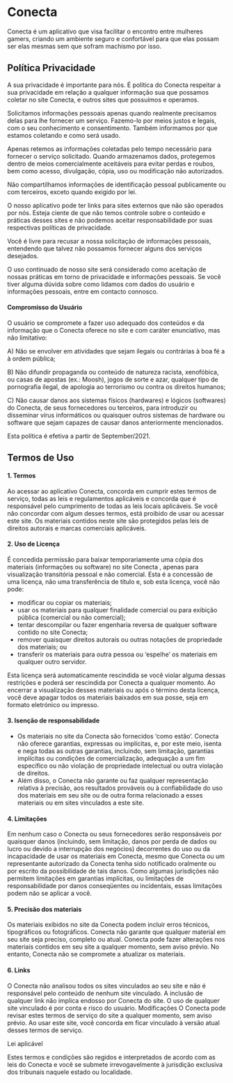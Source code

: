 # Conecta

Conecta é um aplicativo que visa facilitar o encontro entre mulheres gamers, criando um ambiente seguro e confortável para que elas possam ser elas mesmas sem que sofram machismo por isso.

## Política Privacidade

A sua privacidade é importante para nós. É política do Conecta respeitar a sua privacidade em relação a qualquer informação sua que possamos coletar no site Conecta, e outros sites que possuímos e operamos.

Solicitamos informações pessoais apenas quando realmente precisamos delas para lhe fornecer um serviço. Fazemo-lo por meios justos e legais, com o seu conhecimento e consentimento. Também informamos por que estamos coletando e como será usado.

Apenas retemos as informações coletadas pelo tempo necessário para fornecer o serviço solicitado. Quando armazenamos dados, protegemos dentro de meios comercialmente aceitáveis para evitar perdas e roubos, bem como acesso, divulgação, cópia, uso ou modificação não autorizados.

Não compartilhamos informações de identificação pessoal publicamente ou com terceiros, exceto quando exigido por lei.

O nosso aplicativo pode ter links para sites externos que não são operados por nós. Esteja ciente de que não temos controle sobre o conteúdo e práticas desses sites e não podemos aceitar responsabilidade por suas respectivas políticas de privacidade.

Você é livre para recusar a nossa solicitação de informações pessoais, entendendo que talvez não possamos fornecer alguns dos serviços desejados.

O uso continuado de nosso site será considerado como aceitação de nossas práticas em torno de privacidade e informações pessoais. Se você tiver alguma dúvida sobre como lidamos com dados do usuário e informações pessoais, entre em contacto connosco.

#### Compromisso do Usuário
O usuário se compromete a fazer uso adequado dos conteúdos e da informação que o Conecta oferece no site e com caráter enunciativo, mas não limitativo:

A) Não se envolver em atividades que sejam ilegais ou contrárias à boa fé a à ordem pública; 

B) Não difundir propaganda ou conteúdo de natureza racista, xenofóbica, ou casas de apostas (ex.: Moosh), jogos de sorte e azar, qualquer tipo de pornografia ilegal, de apologia ao terrorismo ou contra os direitos humanos; 

C) Não causar danos aos sistemas físicos (hardwares) e lógicos (softwares) do Conecta, de seus fornecedores ou terceiros, para introduzir ou disseminar vírus informáticos ou quaisquer outros sistemas de hardware ou software que sejam capazes de causar danos anteriormente mencionados.

Esta política é efetiva a partir de September/2021.


## Termos de Uso
#### 1. Termos

Ao acessar ao aplicativo Conecta, concorda em cumprir estes termos de serviço, todas as leis e regulamentos aplicáveis e concorda que é responsável pelo cumprimento de todas as leis locais aplicáveis. Se você não concordar com algum desses termos, está proibido de usar ou acessar este site. Os materiais contidos neste site são protegidos pelas leis de direitos autorais e marcas comerciais aplicáveis.

#### 2. Uso de Licença

É concedida permissão para baixar temporariamente uma cópia dos materiais (informações ou software) no site Conecta , apenas para visualização transitória pessoal e não comercial. Esta é a concessão de uma licença, não uma transferência de título e, sob esta licença, você não pode: 

  - modificar ou copiar os materiais; 
  - usar os materiais para qualquer finalidade comercial ou para exibição pública (comercial ou não comercial); 
  - tentar descompilar ou fazer engenharia reversa de qualquer software contido no site Conecta; 
  - remover quaisquer direitos autorais ou outras notações de propriedade dos materiais; ou 
  - transferir os materiais para outra pessoa ou ‘espelhe’ os materiais em qualquer outro servidor. 

Esta licença será automaticamente rescindida se você violar alguma dessas restrições e poderá ser rescindida por Conecta a qualquer momento. Ao encerrar a visualização desses materiais ou após o término desta licença, você deve apagar todos os materiais baixados em sua posse, seja em formato eletrónico ou impresso.

#### 3. Isenção de responsabilidade 

- Os materiais no site da Conecta são fornecidos ‘como estão’. Conecta não oferece garantias, expressas ou implícitas, e, por este meio, isenta e nega todas as outras garantias, incluindo, sem limitação, garantias implícitas ou condições de comercialização, adequação a um fim específico ou não violação de propriedade intelectual ou outra violação de direitos. 
- Além disso, o Conecta não garante ou faz qualquer representação relativa à precisão, aos resultados prováveis ou à confiabilidade do uso dos materiais em seu site ou de outra forma relacionado a esses materiais ou em sites vinculados a este site.


#### 4. Limitações 

Em nenhum caso o Conecta ou seus fornecedores serão responsáveis por quaisquer danos (incluindo, sem limitação, danos por perda de dados ou lucro ou devido a interrupção dos negócios) decorrentes do uso ou da incapacidade de usar os materiais em Conecta, mesmo que Conecta ou um representante autorizado da Conecta tenha sido notificado oralmente ou por escrito da possibilidade de tais danos. Como algumas jurisdições não permitem limitações em garantias implícitas, ou limitações de responsabilidade por danos conseqüentes ou incidentais, essas limitações podem não se aplicar a você.

#### 5. Precisão dos materiais 

Os materiais exibidos no site da Conecta podem incluir erros técnicos, tipográficos ou fotográficos. Conecta não garante que qualquer material em seu site seja preciso, completo ou atual. Conecta pode fazer alterações nos materiais contidos em seu site a qualquer momento, sem aviso prévio. No entanto, Conecta não se compromete a atualizar os materiais.

#### 6. Links 

O Conecta não analisou todos os sites vinculados ao seu site e não é responsável pelo conteúdo de nenhum site vinculado. A inclusão de qualquer link não implica endosso por Conecta do site. O uso de qualquer site vinculado é por conta e risco do usuário.
Modificações O Conecta pode revisar estes termos de serviço do site a qualquer momento, sem aviso prévio. Ao usar este site, você concorda em ficar vinculado à versão atual desses termos de serviço.

Lei aplicável 

Estes termos e condições são regidos e interpretados de acordo com as leis do Conecta e você se submete irrevogavelmente à jurisdição exclusiva dos tribunais naquele estado ou localidade.
